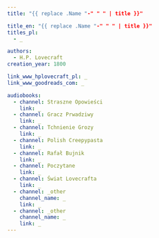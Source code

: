 ```yaml
---
title: "{{ replace .Name "-" " " | title }}"

title_en: "{{ replace .Name "-" " " | title }}"
titles_pl:
  - _

authors:
  - H.P. Lovecraft
creation_year: 1800

link_www_hplovecraft_pl: _
link_www_goodreads_com: _

audiobooks:
  - channel: Straszne Opowieści
    link: _
  - channel: Gracz Prwadziwy
    link: _
  - channel: Tchnienie Grozy
    link: _
  - channel: Polish Creepypasta
    link: _
  - channel: Rafał Bujnik
    link: _
  - channel: Poczytane
    link: _
  - channel: Świat Lovecrafta
    link: _
  - channel: _other
    channel_name: _
    link: _
  - channel: _other
    channel_name: _
    link: _
---
```


